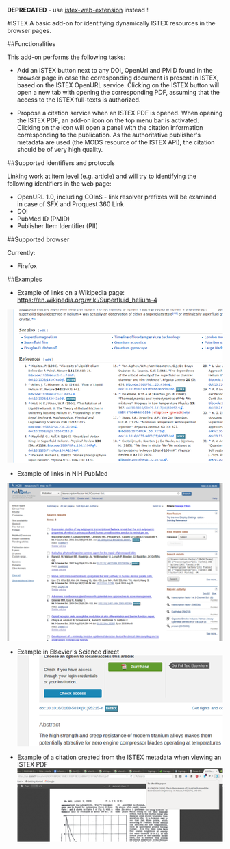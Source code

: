 __DEPRECATED__ - use [istex-web-extension](https://github.com/istex/istex-web-extension) instead !

#ISTEX
A basic add-on for identifying dynamically ISTEX resources in the browser pages.

##Functionalities

This add-on performs the following tasks:

* Add an ISTEX button next to any DOI, OpenUrl and PMID found in the browser page in case the corresponding document is present in ISTEX, based on the ISTEX OpenURL service. Clicking on the ISTEX button will open a new tab with opening the corresponding PDF, assuming that the access to the ISTEX full-texts is authorized. 

* Propose a citation service when an ISTEX PDF is opened. When opening the ISTEX PDF, an add-on icon on the top menu bar is activated. Clicking on the icon will open a panel with the citation information corresponding to the publication. As the authoritative publisher's metadata are used (the MODS resource of the ISTEX API), the citation should be of very high quality. 

##Supported identifiers and protocols

Linking work at item level (e.g. article) and will try to identifying the following identifiers in the web page:

* OpenURL 1.0, including COInS - link resolver prefixes will be examined in case of SFX and Proquest 360 Link
* DOI
* PubMed ID (PMID)
* Publisher Item Identifier (PII)

##Supported browser

Currently: 

* Firefox

##Examples

* Example of links on a Wikipedia page: https://en.wikipedia.org/wiki/Superfluid_helium-4

![Link in Wikipedia](doc/images/exemple-wikipedia.png)

* Example of links in NIH PubMed

![Link in PubMed](doc/images/exemple-pubmed.png)

* Example in Elsevier's Science direct
![Link in Elsevier science-direct](doc/images/exemple-science-direct.png)

* Example of a citation created from the ISTEX metadata when viewing an ISTEX PDF
![Example of citation service for a displayed ISTEX PDF](doc/images/exemple-citation.png)
